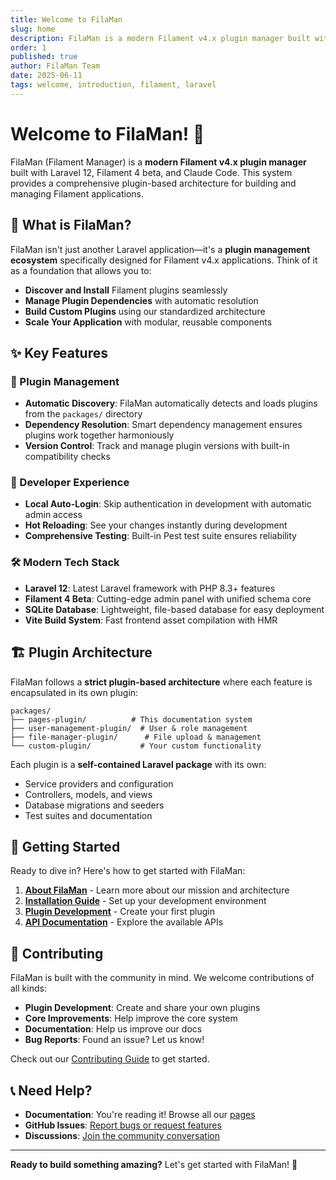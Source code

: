 ```yaml
---
title: Welcome to FilaMan
slug: home
description: FilaMan is a modern Filament v4.x plugin manager built with Laravel 12, providing a comprehensive plugin architecture for Filament applications.
order: 1
published: true
author: FilaMan Team
date: 2025-06-11
tags: welcome, introduction, filament, laravel
---
```


# Welcome to FilaMan! 🎉

FilaMan (Filament Manager) is a **modern Filament v4.x plugin manager** built with Laravel 12, Filament 4 beta, and Claude Code. This system provides a comprehensive plugin-based architecture for building and managing Filament applications.

## 🚀 What is FilaMan?

FilaMan isn't just another Laravel application—it's a **plugin management ecosystem** specifically designed for Filament v4.x applications. Think of it as a foundation that allows you to:

- **Discover and Install** Filament plugins seamlessly
- **Manage Plugin Dependencies** with automatic resolution
- **Build Custom Plugins** using our standardized architecture
- **Scale Your Application** with modular, reusable components

## ✨ Key Features

### 🔧 Plugin Management
- **Automatic Discovery**: FilaMan automatically detects and loads plugins from the `packages/` directory
- **Dependency Resolution**: Smart dependency management ensures plugins work together harmoniously
- **Version Control**: Track and manage plugin versions with built-in compatibility checks

### 🎨 Developer Experience
- **Local Auto-Login**: Skip authentication in development with automatic admin access
- **Hot Reloading**: See your changes instantly during development
- **Comprehensive Testing**: Built-in Pest test suite ensures reliability

### 🛠️ Modern Tech Stack
- **Laravel 12**: Latest Laravel framework with PHP 8.3+ features
- **Filament 4 Beta**: Cutting-edge admin panel with unified schema core
- **SQLite Database**: Lightweight, file-based database for easy deployment
- **Vite Build System**: Fast frontend asset compilation with HMR

## 🏗️ Plugin Architecture

FilaMan follows a **strict plugin-based architecture** where each feature is encapsulated in its own plugin:

```
packages/
├── pages-plugin/          # This documentation system
├── user-management-plugin/  # User & role management
├── file-manager-plugin/      # File upload & management
└── custom-plugin/           # Your custom functionality
```

Each plugin is a **self-contained Laravel package** with its own:
- Service providers and configuration
- Controllers, models, and views
- Database migrations and seeders
- Test suites and documentation

## 🎯 Getting Started

Ready to dive in? Here's how to get started with FilaMan:

1. **[About FilaMan](/pages/about)** - Learn more about our mission and architecture
2. **[Installation Guide](/pages/installation)** - Set up your development environment
3. **[Plugin Development](/pages/plugin-development)** - Create your first plugin
4. **[API Documentation](/pages/api)** - Explore the available APIs

## 🤝 Contributing

FilaMan is built with the community in mind. We welcome contributions of all kinds:

- **Plugin Development**: Create and share your own plugins
- **Core Improvements**: Help improve the core system
- **Documentation**: Help us improve our docs
- **Bug Reports**: Found an issue? Let us know!

Check out our [Contributing Guide](/pages/contributing) to get started.

## 📞 Need Help?

- **Documentation**: You're reading it! Browse all our [pages](/pages/) 
- **GitHub Issues**: [Report bugs or request features](https://github.com/markc/filaman/issues)
- **Discussions**: [Join the community conversation](https://github.com/markc/filaman/discussions)

---

**Ready to build something amazing?** Let's get started with FilaMan! 🚀